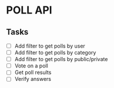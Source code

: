 # POLL API

## Tasks

- [ ] Add filter to get polls by user
- [ ] Add filter to get polls by category
- [ ] Add filter to get polls by public/private
- [ ] Vote on a poll
- [ ] Get poll results
- [ ] Verify answers